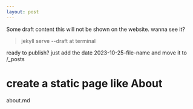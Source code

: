 ```yaml
---
layout: post
---
```


Some draft content
this will not be shown on the website.
wanna see it?

> jekyll serve --draft
> at terminal

ready to publish?
just add the date
2023-10-25-file-name
and move it to /\_posts

# create a static page like About

about.md
